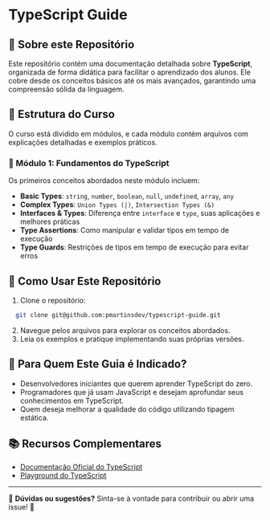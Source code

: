 # TypeScript Guide

## 📌 Sobre este Repositório
Este repositório contém uma documentação detalhada sobre **TypeScript**, organizada de forma didática para facilitar o aprendizado dos alunos. Ele cobre desde os conceitos básicos até os mais avançados, garantindo uma compreensão sólida da linguagem.

## 📁 Estrutura do Curso
O curso está dividido em módulos, e cada módulo contém arquivos com explicações detalhadas e exemplos práticos.

### 🏁 Módulo 1: Fundamentos do TypeScript
Os primeiros conceitos abordados neste módulo incluem:
- **Basic Types**: `string`, `number`, `boolean`, `null`, `undefined`, `array`, `any`
- **Complex Types**: `Union Types (|)`, `Intersection Types (&)`
- **Interfaces & Types**: Diferença entre `interface` e `type`, suas aplicações e melhores práticas
- **Type Assertions**: Como manipular e validar tipos em tempo de execução
- **Type Guards**: Restrições de tipos em tempo de execução para evitar erros

## 🚀 Como Usar Este Repositório
1. Clone o repositório:
```bash
  git clone git@github.com:pmartinsdev/typescript-guide.git
```
2. Navegue pelos arquivos para explorar os conceitos abordados.
3. Leia os exemplos e pratique implementando suas próprias versões.

## 🎯 Para Quem Este Guia é Indicado?
- Desenvolvedores iniciantes que querem aprender TypeScript do zero.
- Programadores que já usam JavaScript e desejam aprofundar seus conhecimentos em TypeScript.
- Quem deseja melhorar a qualidade do código utilizando tipagem estática.

## 📚 Recursos Complementares
- [Documentação Oficial do TypeScript](https://www.typescriptlang.org/docs/)
- [Playground do TypeScript](https://www.typescriptlang.org/play)

---
📌 **Dúvidas ou sugestões?** Sinta-se à vontade para contribuir ou abrir uma issue! 🚀

